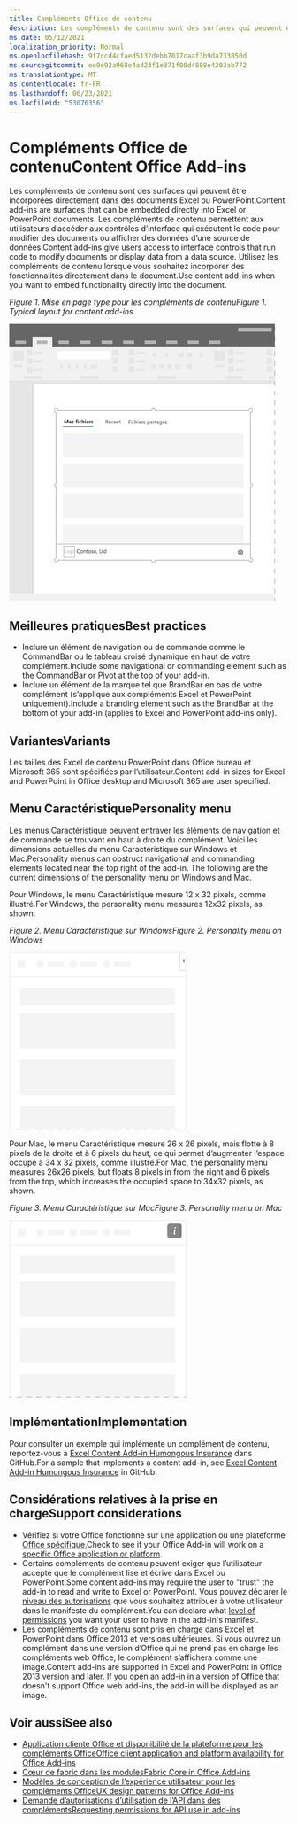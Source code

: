 ```yaml
---
title: Compléments Office de contenu
description: Les compléments de contenu sont des surfaces qui peuvent être incorporées directement dans des documents Excel ou PowerPoint. Ils permettent aux utilisateurs d’accéder aux contrôles d’interface qui exécutent le code pour modifier des documents ou afficher des données d’une source de données.
ms.date: 05/12/2021
localization_priority: Normal
ms.openlocfilehash: 9f7ccd4cfaed5132debb7017caaf3b9da733850d
ms.sourcegitcommit: ee9e92a968e4ad23f1e371f00d4888e4203ab772
ms.translationtype: MT
ms.contentlocale: fr-FR
ms.lasthandoff: 06/23/2021
ms.locfileid: "53076356"
---
```

# <a name="content-office-add-ins"></a><span data-ttu-id="eebff-103">Compléments Office de contenu</span><span class="sxs-lookup"><span data-stu-id="eebff-103">Content Office Add-ins</span></span>

<span data-ttu-id="eebff-104">Les compléments de contenu sont des surfaces qui peuvent être incorporées directement dans des documents Excel ou PowerPoint.</span><span class="sxs-lookup"><span data-stu-id="eebff-104">Content add-ins are surfaces that can be embedded directly into Excel or PowerPoint documents.</span></span> <span data-ttu-id="eebff-105">Les compléments de contenu permettent aux utilisateurs d’accéder aux contrôles d’interface qui exécutent le code pour modifier des documents ou afficher des données d’une source de données.</span><span class="sxs-lookup"><span data-stu-id="eebff-105">Content add-ins give users access to interface controls that run code to modify documents or display data from a data source.</span></span> <span data-ttu-id="eebff-106">Utilisez les compléments de contenu lorsque vous souhaitez incorporer des fonctionnalités directement dans le document.</span><span class="sxs-lookup"><span data-stu-id="eebff-106">Use content add-ins when you want to embed functionality directly into the document.</span></span>  

<span data-ttu-id="eebff-107">*Figure 1. Mise en page type pour les compléments de contenu*</span><span class="sxs-lookup"><span data-stu-id="eebff-107">*Figure 1. Typical layout for content add-ins*</span></span>

![Mise en page classique pour les applications de contenu dans une application Office de contenu.](../images/overview-with-app-content.png)

## <a name="best-practices"></a><span data-ttu-id="eebff-109">Meilleures pratiques</span><span class="sxs-lookup"><span data-stu-id="eebff-109">Best practices</span></span>

- <span data-ttu-id="eebff-110">Inclure un élément de navigation ou de commande comme le CommandBar ou le tableau croisé dynamique en haut de votre complément.</span><span class="sxs-lookup"><span data-stu-id="eebff-110">Include some navigational or commanding element such as the CommandBar or Pivot at the top of your add-in.</span></span>
- <span data-ttu-id="eebff-111">Inclure un élément de la marque tel que BrandBar en bas de votre complément (s’applique aux compléments Excel et PowerPoint uniquement).</span><span class="sxs-lookup"><span data-stu-id="eebff-111">Include a branding element such as the BrandBar at the bottom of your add-in (applies to Excel and PowerPoint add-ins only).</span></span>

## <a name="variants"></a><span data-ttu-id="eebff-112">Variantes</span><span class="sxs-lookup"><span data-stu-id="eebff-112">Variants</span></span>

<span data-ttu-id="eebff-113">Les tailles des Excel de contenu PowerPoint dans Office bureau et Microsoft 365 sont spécifiées par l’utilisateur.</span><span class="sxs-lookup"><span data-stu-id="eebff-113">Content add-in sizes for Excel and PowerPoint in Office desktop and Microsoft 365 are user specified.</span></span>

## <a name="personality-menu"></a><span data-ttu-id="eebff-114">Menu Caractéristique</span><span class="sxs-lookup"><span data-stu-id="eebff-114">Personality menu</span></span>

<span data-ttu-id="eebff-p102">Les menus Caractéristique peuvent entraver les éléments de navigation et de commande se trouvant en haut à droite du complément. Voici les dimensions actuelles du menu Caractéristique sur Windows et Mac.</span><span class="sxs-lookup"><span data-stu-id="eebff-p102">Personality menus can obstruct navigational and commanding elements located near the top right of the add-in. The following are the current dimensions of the personality menu on Windows and Mac.</span></span>

<span data-ttu-id="eebff-117">Pour Windows, le menu Caractéristique mesure 12 x 32 pixels, comme illustré.</span><span class="sxs-lookup"><span data-stu-id="eebff-117">For Windows, the personality menu measures 12x32 pixels, as shown.</span></span>

<span data-ttu-id="eebff-118">*Figure 2. Menu Caractéristique sur Windows*</span><span class="sxs-lookup"><span data-stu-id="eebff-118">*Figure 2. Personality menu on Windows*</span></span>

![Menu de personnalité de 12 x 32 pixels sur Windows bureau.](../images/personality-menu-win.png)

<span data-ttu-id="eebff-120">Pour Mac, le menu Caractéristique mesure 26 x 26 pixels, mais flotte à 8 pixels de la droite et à 6 pixels du haut, ce qui permet d’augmenter l’espace occupé à 34 x 32 pixels, comme illustré.</span><span class="sxs-lookup"><span data-stu-id="eebff-120">For Mac, the personality menu measures 26x26 pixels, but floats 8 pixels in from the right and 6 pixels from the top, which increases the occupied space to 34x32 pixels, as shown.</span></span>

<span data-ttu-id="eebff-121">*Figure 3. Menu Caractéristique sur Mac*</span><span class="sxs-lookup"><span data-stu-id="eebff-121">*Figure 3. Personality menu on Mac*</span></span>

![Menu de personnalité de 34 x 32 pixels sur le bureau Mac.](../images/personality-menu-mac.png)

## <a name="implementation"></a><span data-ttu-id="eebff-123">Implémentation</span><span class="sxs-lookup"><span data-stu-id="eebff-123">Implementation</span></span>

<span data-ttu-id="eebff-124">Pour consulter un exemple qui implémente un complément de contenu, reportez-vous à [Excel Content Add-in Humongous Insurance](https://github.com/OfficeDev/Excel-Content-Add-in-Humongous-Insurance) dans GitHub.</span><span class="sxs-lookup"><span data-stu-id="eebff-124">For a sample that implements a content add-in, see [Excel Content Add-in Humongous Insurance](https://github.com/OfficeDev/Excel-Content-Add-in-Humongous-Insurance) in GitHub.</span></span>

## <a name="support-considerations"></a><span data-ttu-id="eebff-125">Considérations relatives à la prise en charge</span><span class="sxs-lookup"><span data-stu-id="eebff-125">Support considerations</span></span>

- <span data-ttu-id="eebff-126">Vérifiez si votre Office fonctionne sur une application ou une plateforme [Office spécifique.](../overview/office-add-in-availability.md)</span><span class="sxs-lookup"><span data-stu-id="eebff-126">Check to see if your Office Add-in will work on a [specific Office application or platform](../overview/office-add-in-availability.md).</span></span>
- <span data-ttu-id="eebff-127">Certains compléments de contenu peuvent exiger que l’utilisateur accepte que le complément lise et écrive dans Excel ou PowerPoint.</span><span class="sxs-lookup"><span data-stu-id="eebff-127">Some content add-ins may require the user to "trust" the add-in to read and write to Excel or PowerPoint.</span></span> <span data-ttu-id="eebff-128">Vous pouvez déclarer le [niveau des autorisations](../develop/requesting-permissions-for-api-use-in-content-and-task-pane-add-ins.md) que vous souhaitez attribuer à votre utilisateur dans le manifeste du complément.</span><span class="sxs-lookup"><span data-stu-id="eebff-128">You can declare what [level of permissions](../develop/requesting-permissions-for-api-use-in-content-and-task-pane-add-ins.md) you want your user to have in the add-in's manifest.</span></span>  
- <span data-ttu-id="eebff-p104">Les compléments de contenu sont pris en charge dans Excel et PowerPoint dans Office 2013 et versions ultérieures. Si vous ouvrez un complément dans une version d’Office qui ne prend pas en charge les compléments web Office, le complément s’affichera comme une image.</span><span class="sxs-lookup"><span data-stu-id="eebff-p104">Content add-ins are supported in Excel and PowerPoint in Office 2013 version and later. If you open an add-in in a version of Office that doesn't support Office web add-ins, the add-in will be displayed as an image.</span></span>

## <a name="see-also"></a><span data-ttu-id="eebff-131">Voir aussi</span><span class="sxs-lookup"><span data-stu-id="eebff-131">See also</span></span>

- [<span data-ttu-id="eebff-132">Application cliente Office et disponibilité de la plateforme pour les compléments Office</span><span class="sxs-lookup"><span data-stu-id="eebff-132">Office client application and platform availability for Office Add-ins</span></span>](../overview/office-add-in-availability.md)
- [<span data-ttu-id="eebff-133">Cœur de fabric dans les modules</span><span class="sxs-lookup"><span data-stu-id="eebff-133">Fabric Core in Office Add-ins</span></span>](fabric-core.md)
- [<span data-ttu-id="eebff-134">Modèles de conception de l’expérience utilisateur pour les compléments Office</span><span class="sxs-lookup"><span data-stu-id="eebff-134">UX design patterns for Office Add-ins</span></span>](../design/ux-design-pattern-templates.md)
- [<span data-ttu-id="eebff-135">Demande d’autorisations d’utilisation de l’API dans des compléments</span><span class="sxs-lookup"><span data-stu-id="eebff-135">Requesting permissions for API use in add-ins</span></span>](../develop/requesting-permissions-for-api-use-in-content-and-task-pane-add-ins.md)
